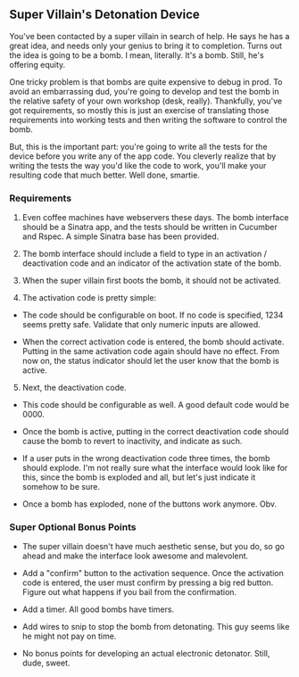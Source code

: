 ## Super Villain's Detonation Device

You've been contacted by a super villain in search of help. He says he has a
great idea, and needs only your genius to bring it to completion. Turns out the
idea is going to be a bomb. I mean, literally. It's a bomb. Still, he's
offering equity.

One tricky problem is that bombs are quite expensive to debug in prod. To avoid
an embarrassing dud, you're going to develop and test the bomb in the relative
safety of your own workshop (desk, really). Thankfully, you've got
requirements, so mostly this is just an exercise of translating those
requirements into working tests and then writing the software to control the
bomb.

But, this is the important part: you're going to write all the tests for the
device before you write any of the app code. You cleverly realize that by
writing the tests the way you'd like the code to work, you'll make your
resulting code that much better. Well done, smartie.

### Requirements

1. Even coffee machines have webservers these days. The bomb interface should
be a Sinatra app, and the tests should be written in Cucumber and Rspec. A
simple Sinatra base has been provided.

2. The bomb interface should include a field to type in an activation /
deactivation code and an indicator of the activation state of the bomb.

3. When the super villain first boots the bomb, it should not be activated.

4. The activation code is pretty simple:

  * The code should be configurable on boot. If no code is specified, 1234
    seems pretty safe. Validate that only numeric inputs are allowed.

  * When the correct activation code is entered, the bomb should activate.
    Putting in the same activation code again should have no effect. From now
    on, the status indicator should let the user know that the bomb is active.

5. Next, the deactivation code.

  * This code should be configurable as well. A good default code would be 0000.

  * Once the bomb is active, putting in the correct deactivation code should
    cause the bomb to revert to inactivity, and indicate as such.

  * If a user puts in the wrong deactivation code three times, the bomb should
    explode. I'm not really sure what the interface would look like for this,
    since the bomb is exploded and all, but let's just indicate it somehow to
    be sure.

  * Once a bomb has exploded, none of the buttons work anymore. Obv.


### Super Optional Bonus Points


* The super villain doesn't have much aesthetic sense, but you do, so go ahead
  and make the interface look awesome and malevolent.

* Add a "confirm" button to the activation sequence. Once the activation code
  is entered, the user must confirm by pressing a big red button. Figure out
  what happens if you bail from the confirmation.

* Add a timer. All good bombs have timers.

* Add wires to snip to stop the bomb from detonating. This guy seems like he
  might not pay on time.

* No bonus points for developing an actual electronic detonator. Still, dude,
  sweet.

